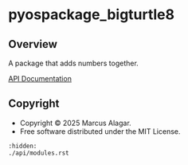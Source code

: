 # pyospackage_bigturtle8

## Overview

A package that adds numbers together.

[API Documentation](./api/modules.rst)

## Copyright

- Copyright © 2025 Marcus Alagar.
- Free software distributed under the MIT License.

```{toctree}
:hidden:
./api/modules.rst
```
